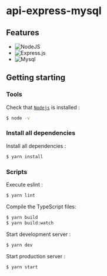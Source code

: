 # api-express-mysql

## Features

-   ![NodeJS](https://img.shields.io/badge/NODE.JS-black?style=plastic&logo=node.js)
-   ![Express.js](https://img.shields.io/badge/EXPRESS.JS-black?style=plastic&logo=express)
-   ![Mysql](https://img.shields.io/badge/MYSQL-black?style=plastic&logo=mysql)

## Getting starting

### Tools

Check that [`Nodejs`](https://nodejs.org/en/download/) is installed :

```sh
$ node -v
```

### Install all dependencies

Install all dependencies :

```sh
$ yarn install
```

### Scripts

Execute eslint :

```sh
$ yarn lint
```

Compile the TypeScript files:

```sh
$ yarn build
$ yarn build:watch
```

Start development server :

```sh
$ yarn dev
```

Start production server :

```sh
$ yarn start
```
